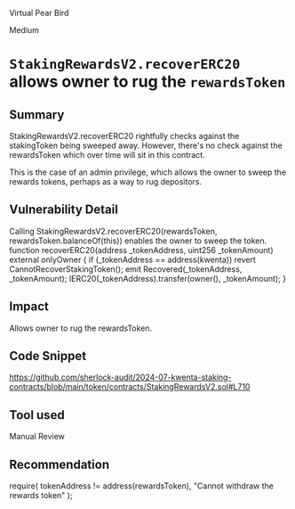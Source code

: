 Virtual Pear Bird

Medium

# `StakingRewardsV2.recoverERC20` allows owner to rug the `rewardsToken`

## Summary
StakingRewardsV2.recoverERC20 rightfully checks against the stakingToken being sweeped away.
However, there's no check against the rewardsToken which over time will sit in this contract.

This is the case of an admin privilege, which allows the owner to sweep the rewards tokens, perhaps as a way to rug depositors.
## Vulnerability Detail
Calling StakingRewardsV2.recoverERC20(rewardsToken, rewardsToken.balanceOf(this)) enables the owner to sweep the token.
 function recoverERC20(address _tokenAddress, uint256 _tokenAmount) external onlyOwner {
        if (_tokenAddress == address(kwenta)) revert CannotRecoverStakingToken();
        emit Recovered(_tokenAddress, _tokenAmount);
        IERC20(_tokenAddress).transfer(owner(), _tokenAmount);
    }
## Impact
Allows owner to rug the rewardsToken.
## Code Snippet
https://github.com/sherlock-audit/2024-07-kwenta-staking-contracts/blob/main/token/contracts/StakingRewardsV2.sol#L710
## Tool used

Manual Review

## Recommendation
 require(
            tokenAddress != address(rewardsToken),
            "Cannot withdraw the rewards token"
        );